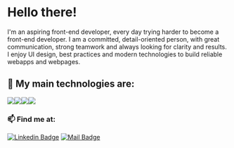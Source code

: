 <h1> Hello there! </h1>

I'm an aspiring front-end developer, every day trying harder to become a front-end developer. I am a committed, detail-oriented person, with great communication, strong teamwork and always looking for clarity and results. I enjoy UI design, best practices and modern technologies to build reliable webapps and webpages.

<section>
  <h2>💎 My main technologies are:</h2>
  <div style="display: flex; flex-direction: row;">
    <img src="https://img.shields.io/badge/HTML-239120?style=for-the-badge&logo=html5&logoColor=white" />
    <img src="https://img.shields.io/badge/CSS-239120?&style=for-the-badge&logo=css3&logoColor=white" />
    <img src="https://img.shields.io/badge/Java-ED8B00?style=for-the-badge&logo=openjdk&logoColor=white"/>
    <img src="https://img.shields.io/badge/Figma-F24E1E?style=for-the-badge&logo=figma&logoColor=white" />
  </div>
</section>

<h3>📫 Find me at:</h3>
  
[![Linkedin Badge](https://img.shields.io/badge/Linkedin-blue?style=flat-square&logo=linkedin)](https://www.linkedin.com/in/thiago-marçal-prado)
[![Mail Badge](https://img.shields.io/badge/thiagomarcalp@gmail.com-F6F6F6?style=flat-square&logo=gmail)](mailto:thiagomarcalp@gmail.com)
